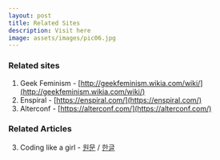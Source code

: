 ```yaml
---
layout: post
title: Related Sites
description: Visit here
image: assets/images/pic06.jpg
---
```


### Related sites
1. Geek Feminism - [http://geekfeminism.wikia.com/wiki/](http://geekfeminism.wikia.com/wiki/)
2. Enspiral - [https://enspiral.com/](https://enspiral.com/)
3. Alterconf - [https://alterconf.com/](https://alterconf.com/)

### Related Articles
3. Coding like a girl - [원문](https://medium.com/@sailorhg/coding-like-a-girl-595b90791cce) / [한글](https://medium.com/@cuty_lauren/%EC%86%8C%EB%85%80%EC%B2%98%EB%9F%BC-%EC%BD%94%EB%94%A9%ED%95%98%EA%B8%B0-953e7408ec11)
